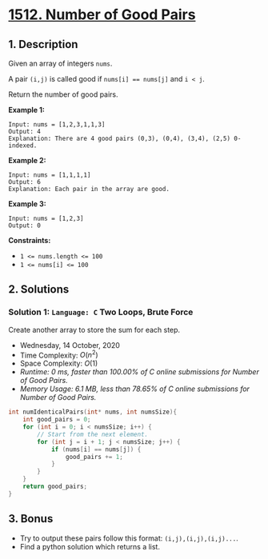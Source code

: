# [1512. Number of Good Pairs](https://leetcode.com/problems/number-of-good-pairs/)

## 1. Description

Given an array of integers `nums`.

A pair `(i,j)` is called good if `nums[i] == nums[j]` and `i < j`.

Return the number of good pairs.

**Example 1:**

```
Input: nums = [1,2,3,1,1,3]
Output: 4
Explanation: There are 4 good pairs (0,3), (0,4), (3,4), (2,5) 0-indexed.
```

**Example 2:**

```
Input: nums = [1,1,1,1]
Output: 6
Explanation: Each pair in the array are good.
```

**Example 3:**

```
Input: nums = [1,2,3]
Output: 0
```

**Constraints:**

- `1 <= nums.length <= 100`
- `1 <= nums[i] <= 100`

## 2. Solutions

### Solution 1: `Language: C` Two Loops, Brute Force

Create another array to store the sum for each step.

- Wednesday, 14 October, 2020
- Time Complexity: $O(n^{2})$
- Space Complexity: $O(1)$
- *Runtime: 0 ms, faster than 100.00% of C online submissions for Number of Good Pairs.*
- *Memory Usage: 6.1 MB, less than 78.65% of C online submissions for Number of Good Pairs.*

```C
int numIdenticalPairs(int* nums, int numsSize){
    int good_pairs = 0;
    for (int i = 0; i < numsSize; i++) {
        // Start from the next element.
        for (int j = i + 1; j < numsSize; j++) {
            if (nums[i] == nums[j]) {
                good_pairs += 1;
            }
        }
    }
    return good_pairs;
}
```

## 3. Bonus

- Try to output these pairs follow this format: `(i,j),(i,j),(i,j)...`.
- Find a python solution which returns a list.
